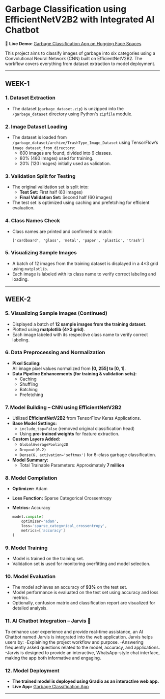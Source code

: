 # Garbage Classification using EfficientNetV2B2 with Integrated AI Chatbot

🚀 **Live Demo:** [Garbage Classification App on Hugging Face Spaces](https://huggingface.co/spaces/miryalavarshitha/garbageclassification_app)

This project aims to classify images of garbage into six categories using a Convolutional Neural Network (CNN) built on EfficientNetV2B2. The workflow covers everything from dataset extraction to model deployment.

---

## WEEK-1

### 1. Dataset Extraction

- The dataset (`garbage_dataset.zip`) is unzipped into the `/garbage_dataset` directory using Python's `zipfile` module.

### 2. Image Dataset Loading

- The dataset is loaded from `/garbage_dataset/archive/TrashType_Image_Dataset` using TensorFlow’s `image_dataset_from_directory`:
  - 600 images are found, divided into 6 classes.
  - 80% (480 images) used for training.
  - 20% (120 images) initially used as validation.

### 3. Validation Split for Testing

- The original validation set is split into:
  - **Test Set:** First half (60 images)
  - **Final Validation Set:** Second half (60 images)
- The test set is optimized using caching and prefetching for efficient evaluation.

### 4. Class Names Check

- Class names are printed and confirmed to match:
  ```
  ['cardboard', 'glass', 'metal', 'paper', 'plastic', 'trash']
  ```

### 5. Visualizing Sample Images

- A batch of 12 images from the training dataset is displayed in a 4×3 grid using `matplotlib`.
- Each image is labeled with its class name to verify correct labeling and loading.

---

## WEEK-2

### 5. Visualizing Sample Images (Continued)

- Displayed a batch of **12 sample images from the training dataset**.
- Plotted using **matplotlib (4×3 grid)**.
- Each image labeled with its respective class name to verify correct labeling.

### 6. Data Preprocessing and Normalization

- **Pixel Scaling:**  
  All image pixel values normalized from **[0, 255] to [0, 1]**.
- **Data Pipeline Enhancements (for training & validation sets):**
  - Caching
  - Shuffling
  - Batching
  - Prefetching

### 7. Model Building – CNN using EfficientNetV2B2

- Utilized **EfficientNetV2B2** from TensorFlow Keras Applications.
- **Base Model Settings:**
  - `include_top=False` (removed original classification head)
  - Using **pre-trained weights** for feature extraction.
- **Custom Layers Added:**
  - `GlobalAveragePooling2D`
  - `Dropout(0.2)`
  - `Dense(6, activation='softmax')` for 6-class garbage classification.
- **Model Summary:**
  - Total Trainable Parameters: Approximately **7 million**

### 8. Model Compilation

- **Optimizer:** Adam
- **Loss Function:** Sparse Categorical Crossentropy
- **Metrics:** Accuracy

  ```python
  model.compile(
      optimizer='adam',
      loss='sparse_categorical_crossentropy',
      metrics=['accuracy']
  )
  ```

### 9. Model Training

- Model is trained on the training set.
- Validation set is used for monitoring overfitting and model selection.

### 10. Model Evaluation

- The model achieves an accuracy of **93%** on the test set.
- Model performance is evaluated on the test set using accuracy and loss metrics.
- Optionally, confusion matrix and classification report are visualized for detailed analysis.

### 11. AI Chatbot Integration – Jarvis 🤖
To enhance user experience and provide real-time assistance, an AI Chatbot named Jarvis is integrated into the web application. Jarvis helps users by: -Explaining the project workflow and purpose. -Answering frequently asked questions related to the model, accuracy, and applications. -Jarvis is designed to provide an interactive, WhatsApp-style chat interface, making the app both informative and engaging.

### 12. Model Deployment

- **The trained model is deployed using Gradio as an interactive web app.**
- **Live App:** [Garbage Classification App](https://huggingface.co/spaces/miryalavarshitha/garbageclassification_app)

---
